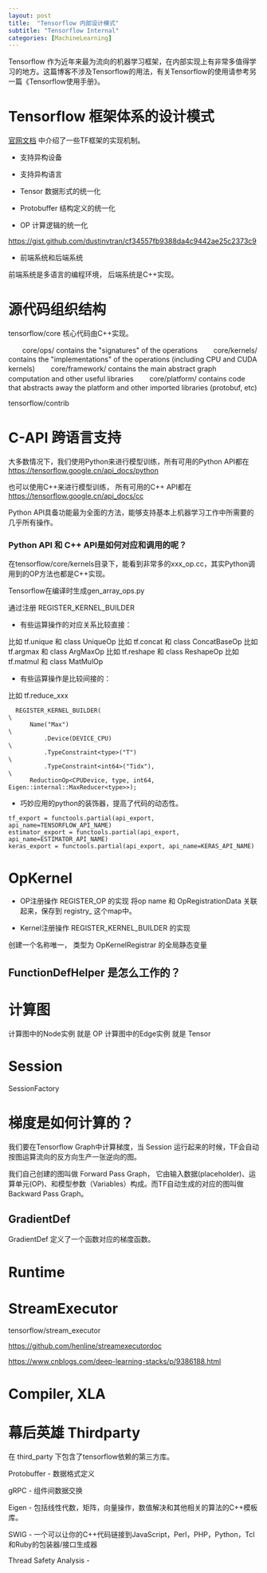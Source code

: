 ```yaml
---
layout: post
title:  "Tensorflow 内部设计模式"
subtitle: "Tensorflow Internal"
categories: [MachineLearning]
---
```


Tensorflow 作为近年来最为流向的机器学习框架，在内部实现上有非常多值得学习的地方。这篇博客不涉及Tensorflow的用法，有关Tensorflow的使用请参考另一篇《Tensorflow使用手册》。

# Tensorflow 框架体系的设计模式

[官网文档](https://www.tensorflow.org/guide/extend/architecture) 中介绍了一些TF框架的实现机制。

- 支持异构设备

- 支持异构语言

- Tensor 数据形式的统一化

- Protobuffer 结构定义的统一化

- OP 计算逻辑的统一化

https://gist.github.com/dustinvtran/cf34557fb9388da4c9442ae25c2373c9

- 前端系统和后端系统

前端系统是多语言的编程环境， 后端系统是C++实现。





# 源代码组织结构

tensorflow/core  核心代码由C++实现。

　　core/ops/ contains the "signatures" of the operations
　　core/kernels/ contains the "implementations" of the operations (including CPU and CUDA kernels)
　　core/framework/ contains the main abstract graph computation and other useful libraries
　　core/platform/ contains code that abstracts away the platform and other imported libraries (protobuf, etc)


tensorflow/contrib





# C-API 跨语言支持 

大多数情况下，我们使用Python来进行模型训练，所有可用的Python API都在 https://tensorflow.google.cn/api_docs/python

也可以使用C++来进行模型训练， 所有可用的C++ API都在 https://tensorflow.google.cn/api_docs/cc

Python API具备功能最为全面的方法，能够支持基本上机器学习工作中所需要的几乎所有操作。

### Python API 和 C++ API是如何对应和调用的呢？

在tensorflow/core/kernels目录下，能看到非常多的xxx_op.cc，其实Python调用到的OP方法也都是C++实现。

Tensorflow在编译时生成gen_array_ops.py

通过注册 REGISTER_KERNEL_BUILDER

- 有些运算操作的对应关系比较直接：

比如 tf.unique 和 class UniqueOp
比如 tf.concat 和 class ConcatBaseOp
比如 tf.argmax 和 class ArgMaxOp
比如 tf.reshape 和 class ReshapeOp
比如 tf.matmul 和 class MatMulOp


- 有些运算操作是比较间接的：

比如 tf.reduce_xxx
```
  REGISTER_KERNEL_BUILDER(                                                     \
      Name("Max")                                                              \
          .Device(DEVICE_CPU)                                                  \
          .TypeConstraint<type>("T")                                           \
          .TypeConstraint<int64>("Tidx"),                                      \
      ReductionOp<CPUDevice, type, int64, Eigen::internal::MaxReducer<type>>);
```


- 巧妙应用的python的装饰器，提高了代码的动态性。
```
tf_export = functools.partial(api_export, api_name=TENSORFLOW_API_NAME)
estimator_export = functools.partial(api_export, api_name=ESTIMATOR_API_NAME)
keras_export = functools.partial(api_export, api_name=KERAS_API_NAME)
```

# OpKernel

- OP注册操作 REGISTER_OP 的实现
将op name 和 OpRegistrationData 关联起来，保存到 registry_ 这个map中。

- Kernel注册操作 REGISTER_KERNEL_BUILDER 的实现

创建一个名称唯一， 类型为 OpKernelRegistrar 的全局静态变量



## FunctionDefHelper 是怎么工作的？






# 计算图

计算图中的Node实例 就是 OP 
计算图中的Edge实例 就是 Tensor





# Session

SessionFactory






# 梯度是如何计算的？

我们要在Tensorflow Graph中计算梯度，当 Session 运行起来的时候，TF会自动按图运算流向的反方向生产一张逆向的图。

我们自己创建的图叫做 Forward Pass Graph， 它由输入数据(placeholder)、运算单元(OP)、和模型参数（Variables）构成。而TF自动生成的对应的图叫做 Backward Pass Graph。

## GradientDef

GradientDef 定义了一个函数对应的梯度函数。








# Runtime







# StreamExecutor

tensorflow/stream_executor

https://github.com/henline/streamexecutordoc

https://www.cnblogs.com/deep-learning-stacks/p/9386188.html







# Compiler, XLA 









# 幕后英雄 Thirdparty

在 third_party 下包含了tensorflow依赖的第三方库。

Protobuffer - 数据格式定义

gRPC - 组件间数据交换

Eigen - 包括线性代数，矩阵，向量操作，数值解决和其他相关的算法的C++模板库。

SWIG - 一个可以让你的C++代码链接到JavaScript，Perl，PHP，Python，Tcl和Ruby的包装器/接口生成器

Thread Safety Analysis -
